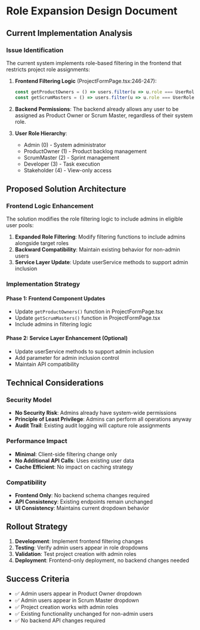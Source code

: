 # Role Expansion Design Document

## Current Implementation Analysis

### Issue Identification

The current system implements role-based filtering in the frontend that restricts project role assignments:

1. **Frontend Filtering Logic** (ProjectFormPage.tsx:246-247):
   ```typescript
   const getProductOwners = () => users.filter(u => u.role === UserRole.ProductOwner);
   const getScrumMasters = () => users.filter(u => u.role === UserRole.ScrumMaster);
   ```

2. **Backend Permissions**: The backend already allows any user to be assigned as Product Owner or Scrum Master, regardless of their system role.

3. **User Role Hierarchy**:
   - Admin (0) - System administrator
   - ProductOwner (1) - Product backlog management
   - ScrumMaster (2) - Sprint management
   - Developer (3) - Task execution
   - Stakeholder (4) - View-only access

## Proposed Solution Architecture

### Frontend Logic Enhancement

The solution modifies the role filtering logic to include admins in eligible user pools:

1. **Expanded Role Filtering**: Modify filtering functions to include admins alongside target roles
2. **Backward Compatibility**: Maintain existing behavior for non-admin users
3. **Service Layer Update**: Update userService methods to support admin inclusion

### Implementation Strategy

#### Phase 1: Frontend Component Updates
- Update `getProductOwners()` function in ProjectFormPage.tsx
- Update `getScrumMasters()` function in ProjectFormPage.tsx
- Include admins in filtering logic

#### Phase 2: Service Layer Enhancement (Optional)
- Update userService methods to support admin inclusion
- Add parameter for admin inclusion control
- Maintain API compatibility

## Technical Considerations

### Security Model
- **No Security Risk**: Admins already have system-wide permissions
- **Principle of Least Privilege**: Admins can perform all operations anyway
- **Audit Trail**: Existing audit logging will capture role assignments

### Performance Impact
- **Minimal**: Client-side filtering change only
- **No Additional API Calls**: Uses existing user data
- **Cache Efficient**: No impact on caching strategy

### Compatibility
- **Frontend Only**: No backend schema changes required
- **API Consistency**: Existing endpoints remain unchanged
- **UI Consistency**: Maintains current dropdown behavior

## Rollout Strategy

1. **Development**: Implement frontend filtering changes
2. **Testing**: Verify admin users appear in role dropdowns
3. **Validation**: Test project creation with admin roles
4. **Deployment**: Frontend-only deployment, no backend changes needed

## Success Criteria

- ✅ Admin users appear in Product Owner dropdown
- ✅ Admin users appear in Scrum Master dropdown
- ✅ Project creation works with admin roles
- ✅ Existing functionality unchanged for non-admin users
- ✅ No backend API changes required